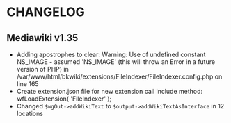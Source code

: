 # CHANGELOG

## Mediawiki v1.35

 - Adding apostrophes to clear: Warning: Use of undefined constant NS_IMAGE - assumed 'NS_IMAGE' (this will throw an Error in a future version of PHP) in /var/www/html/bkwiki/extensions/FileIndexer/FileIndexer.config.php on line 165
 - Create extension.json file for new extension call include method: wfLoadExtension( 'FileIndexer' );
 - Changed ``` $wgOut->addWikiText ``` to ```$output->addWikiTextAsInterface``` in 12 locations
